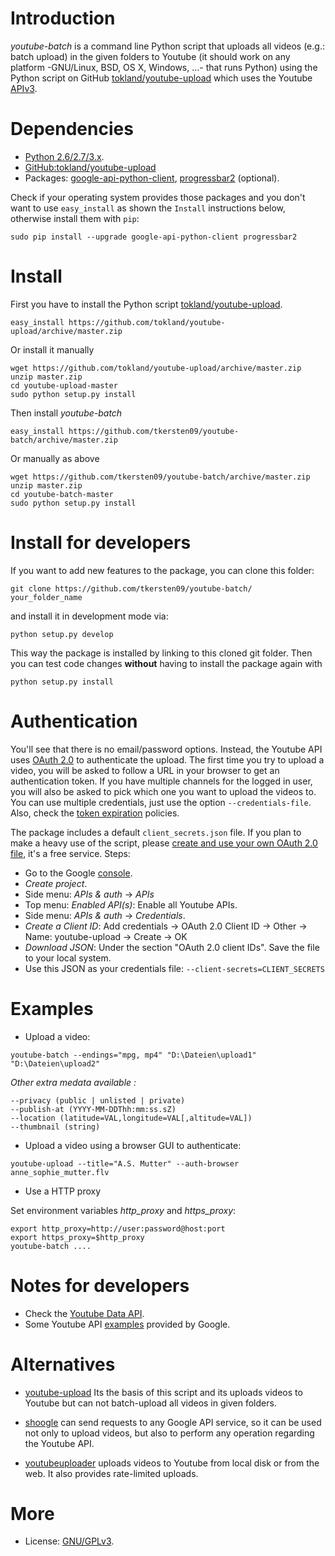 # Introduction

_youtube-batch_ is a command line Python script that uploads all videos (e.g.: batch upload) in the given folders to Youtube (it should work on any platform -GNU/Linux, BSD, OS X, Windows, ...- that runs Python) using the Python script on GitHub [tokland/youtube-upload](https://github.com/tokland/youtube-upload) which uses the Youtube [APIv3](https://developers.google.com/youtube/v3/).

# Dependencies

* [Python 2.6/2.7/3.x](http://www.python.org).
* [GitHub:tokland/youtube-upload](https://github.com/tokland/youtube-upload)
* Packages: [google-api-python-client](https://developers.google.com/api-client-library/python), [progressbar2](https://pypi.python.org/pypi/progressbar2) (optional).

Check if your operating system provides those packages and you don't want to use `easy_install` as shown the `Install` instructions below, otherwise install them with `pip`:

```
sudo pip install --upgrade google-api-python-client progressbar2
```

# Install

First you have to install the Python script [tokland/youtube-upload](https://github.com/tokland/youtube-upload).

```
easy_install https://github.com/tokland/youtube-upload/archive/master.zip
```

Or install it manually

```
wget https://github.com/tokland/youtube-upload/archive/master.zip
unzip master.zip
cd youtube-upload-master
sudo python setup.py install
```

Then install _youtube-batch_

```
easy_install https://github.com/tkersten09/youtube-batch/archive/master.zip
```

Or manually as above

```
wget https://github.com/tkersten09/youtube-batch/archive/master.zip
unzip master.zip
cd youtube-batch-master
sudo python setup.py install
```

# Install for developers

If you want to add new features to the package, you can clone this folder:

    git clone https://github.com/tkersten09/youtube-batch/ your_folder_name

and install it in development mode via:

    python setup.py develop

This way the package is installed by linking to this cloned git folder. Then you can test code changes **without** having to install the package again with

    python setup.py install

# Authentication

You'll see that there is no email/password options. Instead, the Youtube API uses [OAuth 2.0](https://developers.google.com/accounts/docs/OAuth2) to authenticate the upload. The first time you try to upload a video, you will be asked to follow a URL in your browser to get an authentication token. If you have multiple channels for the logged in user, you will also be asked to pick which one you want to upload the videos to. You can use multiple credentials, just use the option `--credentials-file`. Also, check the [token expiration](https://developers.google.com/youtube/v3/) policies.

The package includes a default `client_secrets.json` file. If you plan to make a heavy use of the script, please [create and use your own OAuth 2.0 file](https://developers.google.com/youtube/registering_an_application), it's a free service. Steps:

* Go to the Google [console](https://console.developers.google.com/).
* _Create project_.
* Side menu: _APIs & auth_ -> _APIs_
* Top menu: _Enabled API(s)_: Enable all Youtube APIs.
* Side menu: _APIs & auth_ -> _Credentials_.
* _Create a Client ID_: Add credentials -> OAuth 2.0 Client ID -> Other -> Name: youtube-upload -> Create -> OK
* _Download JSON_: Under the section "OAuth 2.0 client IDs". Save the file to your local system.
* Use this JSON as your credentials file: `--client-secrets=CLIENT_SECRETS`

# Examples

* Upload a video:

```
youtube-batch --endings="mpg, mp4" "D:\Dateien\upload1" "D:\Dateien\upload2"
```

_Other extra medata available :_

```
--privacy (public | unlisted | private)  
--publish-at (YYYY-MM-DDThh:mm:ss.sZ)  
--location (latitude=VAL,longitude=VAL[,altitude=VAL])  
--thumbnail (string)  
```

* Upload a video using a browser GUI to authenticate:

```
youtube-upload --title="A.S. Mutter" --auth-browser anne_sophie_mutter.flv
```

* Use a HTTP proxy

Set environment variables _http_proxy_ and _https_proxy_:

```
export http_proxy=http://user:password@host:port
export https_proxy=$http_proxy
youtube-batch ....
```

# Notes for developers

* Check the [Youtube Data API](https://developers.google.com/youtube/v3/docs/).
* Some Youtube API [examples](https://github.com/youtube/api-samples/tree/master/python) provided by Google.

# Alternatives

* [youtube-upload](https://github.com/tokland/youtube-upload) Its the basis of this script and its uploads videos to Youtube but can not batch-upload all videos in given folders.

* [shoogle](https://github.com/tokland/shoogle) can send requests to any Google API service, so it can be used not only to upload videos, but also to perform any operation regarding the Youtube API.

* [youtubeuploader](https://github.com/porjo/youtubeuploader) uploads videos to Youtube from local disk or from the web. It also provides rate-limited uploads.

# More

* License: [GNU/GPLv3](http://www.gnu.org/licenses/gpl.html).
